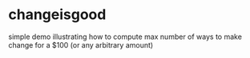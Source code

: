 changeisgood
============

simple demo illustrating how to compute max number of ways to make change for a $100 (or any arbitrary amount)
